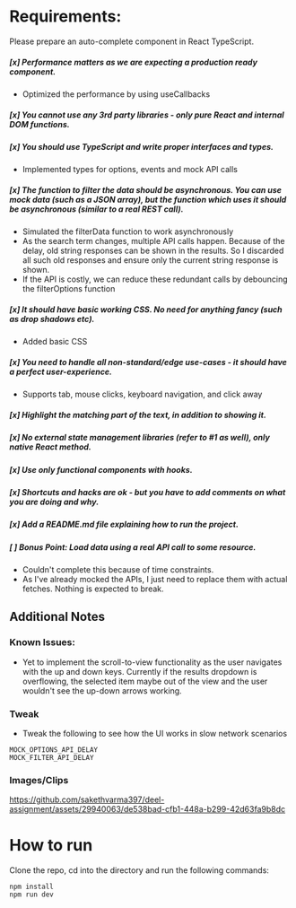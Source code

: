 # Requirements:

Please prepare an auto-complete component in React TypeScript.

##### [x] Performance matters as we are expecting a production ready component.

- Optimized the performance by using useCallbacks

##### [x] You cannot use any 3rd party libraries - only pure React and internal DOM functions.

##### [x] You should use TypeScript and write proper interfaces and types.

- Implemented types for options, events and mock API calls

##### [x] The function to filter the data should be asynchronous. You can use mock data (such as a JSON array), but the function which uses it should be asynchronous (similar to a real REST call).

- Simulated the filterData function to work asynchronously
- As the search term changes, multiple API calls happen. Because of the delay, old string responses can be shown in the results. So I discarded all such old responses and ensure only the current string response is shown.
- If the API is costly, we can reduce these redundant calls by debouncing the filterOptions function

##### [x] It should have basic working CSS. No need for anything fancy (such as drop shadows etc).

- Added basic CSS

##### [x] You need to handle all non-standard/edge use-cases - it should have a perfect user-experience.

- Supports tab, mouse clicks, keyboard navigation, and click away

##### [x] Highlight the matching part of the text, in addition to showing it.

##### [x] No external state management libraries (refer to #1 as well), only native React method.

##### [x] Use only functional components with hooks.

##### [x] Shortcuts and hacks are ok - but you have to add comments on what you are doing and why.

##### [x] Add a README.md file explaining how to run the project.

##### [ ] Bonus Point: Load data using a real API call to some resource.

- Couldn't complete this because of time constraints.
- As I've already mocked the APIs, I just need to replace them with actual fetches. Nothing is expected to break.

## Additional Notes

### Known Issues:

- Yet to implement the scroll-to-view functionality as the user navigates with the up and down keys. Currently if the results dropdown is overflowing, the selected item maybe out of the view and the user wouldn't see the up-down arrows working.

### Tweak

- Tweak the following to see how the UI works in slow network scenarios

```
MOCK_OPTIONS_API_DELAY
MOCK_FILTER_API_DELAY
```

### Images/Clips


https://github.com/sakethvarma397/deel-assignment/assets/29940063/de538bad-cfb1-448a-b299-42d63fa9b8dc



# How to run

Clone the repo, cd into the directory and run the following commands:

```
npm install
npm run dev
```
